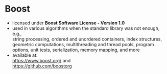 # Boost

- licensed under **Boost Software License - Version 1.0**
- used in various algorithms when the standard library was not enough, e.g., \
  string processing, ordered and unordered containers, index structures, geometric computations,
  multithreading and thread pools, program options, unit tests, serialization, memory mapping, and more
- available at: \
  https://www.boost.org/ and \
  https://github.com/boostorg
